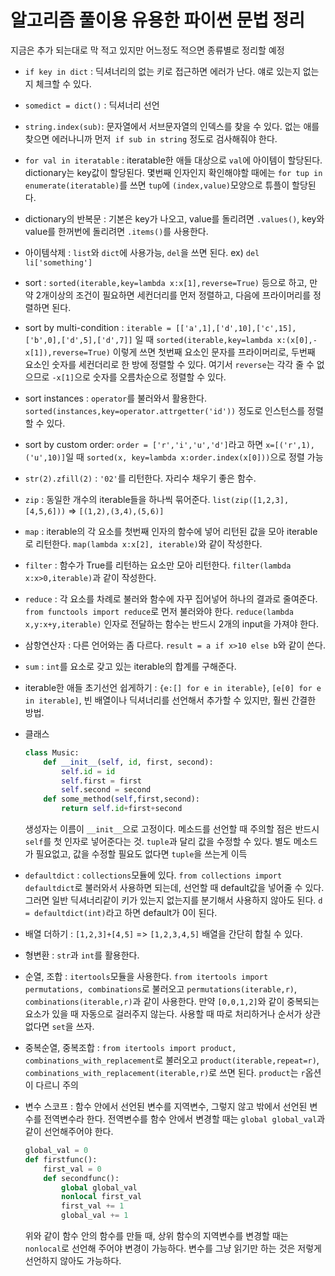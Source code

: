 # 알고리즘 풀이용 유용한 파이썬 문법 정리

지금은 추가 되는대로 막 적고 있지만 어느정도 적으면 종류별로 정리할 예정

- `if key in dict` : 딕셔너리의 없는 키로 접근하면 에러가 난다. 얘로 있는지 없는지 체크할 수 있다.

- `somedict = dict()` : 딕셔너리 선언

- `string.index(sub)`: 문자열에서 서브문자열의 인덱스를 찾을 수 있다. 없는 애를 찾으면 에러나니까 먼저` if sub in string` 정도로 검사해줘야 한다.

- `for val in iteratable` : iteratable한 애들 대상으로 `val`에 아이템이 할당된다. dictionary는 key값이 할당된다. 몇번째 인자인지 확인해야할 때에는 `for tup in enumerate(iteratable)`를 쓰면 `tup`에 `(index,value)`모양으로 튜플이 할당된다.

- dictionary의 반복문 : 기본은 key가 나오고, value를 돌리려면 `.values()`, key와 value를 한꺼번에 돌리려면 `.items()`를 사용한다.

- 아이템삭제 : `list`와 `dict`에 사용가능, `del`을 쓰면 된다. ex) `del li['something']`

- sort : `sorted(iterable,key=lambda x:x[1],reverse=True)` 등으로 하고, 만약 2개이상의 조건이 필요하면 세컨더리를 먼저 정렬하고, 다음에 프라이머리를 정렬하면 된다. 

- sort by multi-condition : `iterable = [['a',1],['d',10],['c',15],['b',0],['d',5],['d',7]]` 일 때 `sorted(iterable,key=lambda x:(x[0],-x[1]),reverse=True)` 이렇게 쓰면 첫번째 요소인 문자를 프라이머리로, 두번째 요소인 숫자를 세컨더리로 한 방에 정렬할 수 있다.  여기서 `reverse`는 각각 줄 수 없으므로 `-x[1]`으로 숫자를 오름차순으로 정렬할 수 있다. 

- sort instances : `operator`를 불러와서 활용한다. `sorted(instances,key=operator.attrgetter('id'))` 정도로 인스턴스를 정렬할 수 있다.

- sort by custom order: `order = ['r','i','u','d']`라고 하면 `x=[('r',1),('u',10)]`일 때 `sorted(x, key=lambda x:order.index(x[0]))`으로 정렬 가능

- `str(2).zfill(2)` : `'02'`를 리턴한다. 자리수 채우기 좋은 함수.

- `zip` : 동일한 개수의 iterable들을 하나씩 묶어준다. `list(zip([1,2,3],[4,5,6]))` => `[(1,2),(3,4),(5,6)]`

- `map` : iterable의 각 요소를 첫번째 인자의 함수에 넣어 리턴된 값을 모아 iterable로 리턴한다. `map(lambda x:x[2], iterable)`와 같이 작성한다. 

- `filter` : 함수가 True를 리턴하는 요소만 모아 리턴한다. `filter(lambda x:x>0,iterable)`과 같이 작성한다. 

- `reduce` : 각 요소를 차례로 불러와 함수에 자꾸 집어넣어 하나의 결과로 줄여준다. `from functools import reduce`로 먼저 불러와야 한다. `reduce(lambda x,y:x+y,iterable)` 인자로 전달하는 함수는 반드시 2개의 input을 가져야 한다.

- 삼항연산자 : 다른 언어와는 좀 다르다. `result = a if x>10 else b`와 같이 쓴다.

- `sum` : `int`를 요소로 갖고 있는 iterable의 합계를 구해준다.

- iterable한 애들 초기선언 쉽게하기 : `{e:[] for e in iterable}`, `[e[0] for e in iterable]`, 빈 배열이나 딕셔너리를 선언해서 추가할 수 있지만, 훨씬 간결한 방법.

- 클래스

  ```python
  class Music:
      def __init__(self, id, first, second):
          self.id = id
          self.first = first
          self.second = second
      def some_method(self,first,second):
          return self.id+first+second
  ```

  생성자는 이름이 `__init__`으로 고정이다. 메소드를 선언할 때 주의할 점은 반드시 `self`를 첫 인자로 넣어준다는 것. `tuple`과 달리 값을 수정할 수 있다. 별도 메소드가 필요없고, 값을 수정할 필요도 없다면 `tuple`을 쓰는게 이득

- `defaultdict` : `collections`모듈에 있다. `from collections import defaultdict`로 불러와서 사용하면 되는데, 선언할 때 default값을 넣어줄 수 있다. 그러면 일반 딕셔너리같이 키가 있는지 없는지를 분기해서 사용하지 않아도 된다. `d = defaultdict(int)`라고 하면 default가 0이 된다.

- 배열 더하기 : `[1,2,3]+[4,5]` => `[1,2,3,4,5]` 배열을 간단히 합칠 수 있다.

- 형변환 : `str`과 `int`를 활용한다.

- 순열, 조합 : `itertools`모듈을 사용한다. `from itertools import permutations, combinations`로 불러오고 `permutations(iterable,r)`, `combinations(iterable,r)`과 같이 사용한다. 만약 `[0,0,1,2]`와 같이 중복되는 요소가 있을 때 자동으로 걸러주지 않는다. 사용할 때 따로 처리하거나 순서가 상관없다면 `set`을 쓰자.

- 중복순열, 중복조합 : `from itertools import product, combinations_with_replacement`로 불러오고 `product(iterable,repeat=r)`, `combinations_with_replacement(iterable,r)`로 쓰면 된다. `product`는 `r`옵션이 다르니 주의

- 변수 스코프 : 함수 안에서 선언된 변수를 지역변수, 그렇지 않고 밖에서 선언된 변수를 전역변수라 한다. 전역변수를 함수 안에서 변경할 때는 `global global_val`과 같이 선언해주어야 한다. 

  ```python
  global_val = 0
  def firstfunc():
      first_val = 0
      def secondfunc():
          global global_val
          nonlocal first_val
          first_val += 1
          global_val += 1
  ```

  위와 같이 함수 안의 함수를 만들 때, 상위 함수의 지역변수를 변경할 때는 `nonlocal`로 선언해 주어야 변경이 가능하다. 변수를 그냥 읽기만 하는 것은 저렇게 선언하지 않아도 가능하다.
